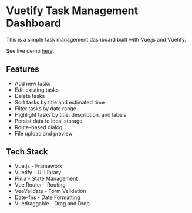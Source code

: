 # Vuetify Task Management Dashboard

This is a simple task management dashboard built with Vue.js and Vuetify.

See live demo [here](https://vuetify-task-mgt.vercel.app/).

## Features

- Add new tasks
- Edit existing tasks
- Delete tasks
- Sort tasks by title and estimated time
- Filter tasks by date range
- Highlight tasks by title, description, and labels
- Persist data to local storage
- Route-based dialog
- File upload and preview

## Tech Stack

- Vue.js - Framework
- Vuetify - UI Library
- Pinia - State Management
- Vue Router - Routing
- VeeValidate - Form Validation
- Date-fns - Date Formatting
- Vuedraggable - Drag and Drop
